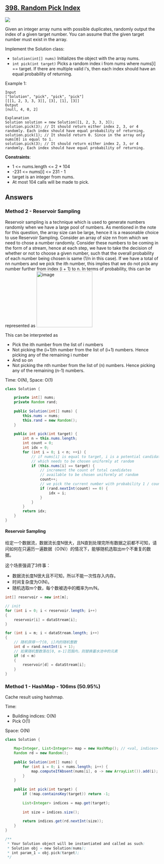 ## [398. Random Pick Index](https://leetcode.com/problems/random-pick-index/)

![](https://github.com/weltond/DataStructure/blob/master/medium.PNG)

Given an integer array nums with possible duplicates, randomly output the index of a given target number. You can assume that the given target number must exist in the array.

Implement the Solution class:

- `Solution(int[] nums)` Initializes the object with the array nums.
- `int pick(int target)` Picks a random index i from nums where nums[i] == target. If there are multiple valid i's, then each index should have an equal probability of returning.
 

Example 1:

```
Input
["Solution", "pick", "pick", "pick"]
[[[1, 2, 3, 3, 3]], [3], [1], [3]]
Output
[null, 4, 0, 2]

Explanation
Solution solution = new Solution([1, 2, 3, 3, 3]);
solution.pick(3); // It should return either index 2, 3, or 4 randomly. Each index should have equal probability of returning.
solution.pick(1); // It should return 0. Since in the array only nums[0] is equal to 1.
solution.pick(3); // It should return either index 2, 3, or 4 randomly. Each index should have equal probability of returning.
``` 

**Constraints**:

- 1 <= nums.length <= 2 * 104
- -231 <= nums[i] <= 231 - 1
- target is an integer from nums.
- At most 104 calls will be made to pick.

## Answers
### Method 2 - Reservoir Sampling
Reservoir sampling is a technique which is used to generate numbers randomly when we have a large pool of numbers. As mentioned in the note for this question, the array size can be large, hence it is a reasonable choice to use Reservoir Sampling. Consider an array of size nn from which we need to chose a number randomly. Consider these numbers to be coming in the form of a stream, hence at each step, we have to take the decision of whether or not to choose a given number, such that the overall probability of each number being chosen is same (1/n in this case). If we have a total of nn numbers and we pick the ith number, this implies that we do not pick any number further from index (i + 1) to n. In terms of probability, this can be represented as
 <img width="183" alt="image" src="https://user-images.githubusercontent.com/9000286/154871988-cb1c188c-9b6a-450a-ac15-4c0e821ea4f6.png">

This can be interpreted as

- Pick the ith number from the list of i numbers
- Not picking the (i+1)th number from the list of (i+1) numbers. Hence picking any of the remaining i number
- And so on
- Not picking the nth number from the list of (n) numbers. Hence picking any of the remaining (n-1) numbers.

Time: O(N), Space: O(1)

```java
class Solution {

    private int[] nums;
    private Random rand;
    
    public Solution(int[] nums) {
        this.nums = nums;
        this.rand = new Random();
    }
    
    public int pick(int target) {
        int n = this.nums.length;
        int count = 0;
        int idx = 0;
        for (int i = 0; i < n; ++i) {
            // if nums[i] is equal to target, i is a potential candidate
            // which needs to be chosen uniformly at random
            if (this.nums[i] == target) {
                // increment the count of total candidates
                // available to be chosen uniformly at random
                count++;
                // we pick the current number with probability 1 / count (reservoir sampling)
                if (rand.nextInt(count) == 0) {
                    idx = i;
                }
            }
        }
        return idx;
    }
}
```

#### Reservoir Sampling
给定一个数据流，数据流长度N很大，且N直到处理完所有数据之前都不可知，请问如何在只遍历一遍数据（O(N)）的情况下，能够随机选取出m个不重复的数据。

这个场景强调了3件事：

- 数据流长度N很大且不可知，所以不能一次性存入内存。
- 时间复杂度为O(N)。
- 随机选取m个数，每个数被选中的概率为m/N。

```java
int[] reservoir = new int[m];

// init
for (int i = 0; i < reservoir.length; i++)
{
    reservoir[i] = dataStream[i];
}

for (int i = m; i < dataStream.length; i++)
{
    // 随机获得一个[0, i]内的随机整数
    int d = rand.nextInt(i + 1);
    // 如果随机整数落在[0, m-1]范围内，则替换蓄水池中的元素
    if (d < m)
    {
        reservoir[d] = dataStream[i];
    }
}
```
  
### Method 1 - HashMap - 106ms (50.95%)

Cache result using hashmap.

Time: 
- Building indices: O(N)
- Pick O(1)

Space: O(N)

```java
class Solution {

    Map<Integer, List<Integer>> map = new HashMap(); // <val, indices>
    Random rd = new Random();
    
    public Solution(int[] nums) {
        for (int i = 0; i < nums.length; i++) {
            map.computeIfAbsent(nums[i], o -> new ArrayList()).add(i);
        }
    }
    
    public int pick(int target) {
        if (!map.containsKey(target)) return -1;
        
        List<Integer> indices = map.get(target);
        
        int size = indices.size();
        
        return indices.get(rd.nextInt(size));
    }
}

/**
 * Your Solution object will be instantiated and called as such:
 * Solution obj = new Solution(nums);
 * int param_1 = obj.pick(target);
 */
```
